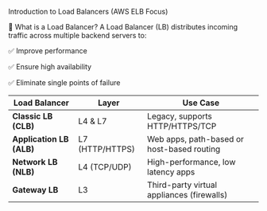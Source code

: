 Introduction to Load Balancers (AWS ELB Focus)

📘 What is a Load Balancer?
A Load Balancer (LB) distributes incoming traffic across multiple backend servers to:

✅ Improve performance

✅ Ensure high availability

✅ Eliminate single points of failure

| Load Balancer            | Layer           | Use Case                                   |
| ------------------------ | --------------- | ------------------------------------------ |
| **Classic LB (CLB)**     | L4 & L7         | Legacy, supports HTTP/HTTPS/TCP            |
| **Application LB (ALB)** | L7 (HTTP/HTTPS) | Web apps, path-based or host-based routing |
| **Network LB (NLB)**     | L4 (TCP/UDP)    | High-performance, low latency apps         |
| **Gateway LB**           | L3              | Third-party virtual appliances (firewalls) |
